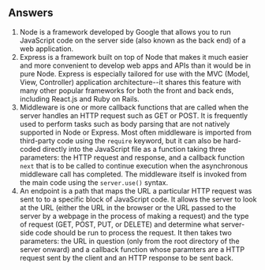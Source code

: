 ## Answers

1. Node is a framework developed by Google that allows you to run JavaScript code on the server side (also known as the back end) of a web application.
2. Express is a framework built on top of Node that makes it much easier and more convenient to develop web apps and APIs than it would be in pure Node. Express is especially tailored for use with the MVC (Model, View, Controller) application architecture--it shares this feature with many other popular frameworks for both the front and back ends, including React.js and Ruby on Rails.
3. Middleware is one or more callback functions that are called when the server handles an HTTP request such as GET or POST. It is frequently used to perform tasks such as body parsing that are not natively supported in Node or Express. Most often middleware is imported from third-party code using the `require` keyword, but it can also be hard-coded directly into the JavaScript file as a function taking three parameters: the HTTP request and response, and a callback function `next` that is to be called to continue execution when the asynchronous middleware call has completed. The middleware itself is invoked from the main code using the `server.use()` syntax.
4. An endpoint is a path that maps the URL a particular HTTP request was sent to to a specific block of JavaScript code. It allows the server to look at the URL (either the URL in the browser or the URL passed to the server by a webpage in the process of making a request) and the type of request (GET, POST, PUT, or DELETE) and determine what server-side code should be run to process the request. It then takes two parameters: the URL in question (only from the root directory of the server onward) and a callback function whose paramters are a HTTP request sent by the client and an HTTP response to be sent back.
